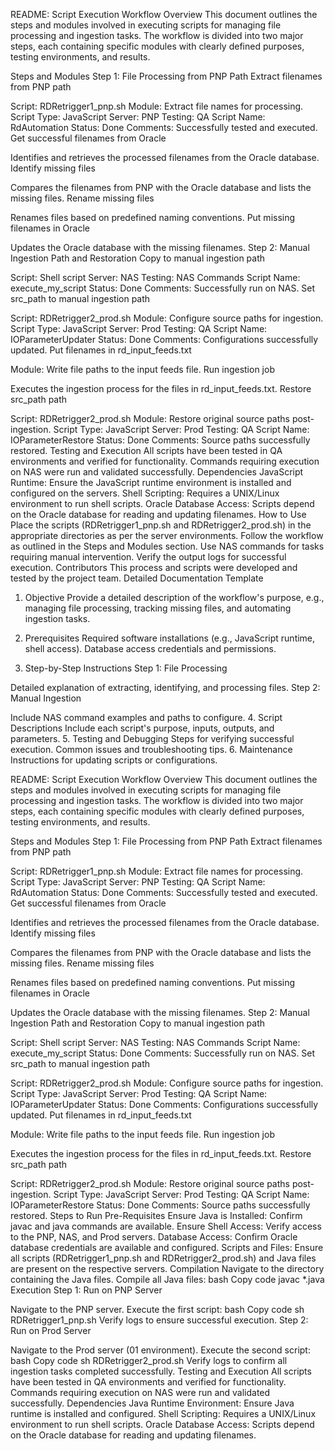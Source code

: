 README: Script Execution Workflow
Overview
This document outlines the steps and modules involved in executing scripts for managing file processing and ingestion tasks. The workflow is divided into two major steps, each containing specific modules with clearly defined purposes, testing environments, and results.

Steps and Modules
Step 1: File Processing from PNP Path
Extract filenames from PNP path

Script: RDRetrigger1_pnp.sh
Module: Extract file names for processing.
Script Type: JavaScript
Server: PNP
Testing: QA
Script Name: RdAutomation
Status: Done
Comments: Successfully tested and executed.
Get successful filenames from Oracle

Identifies and retrieves the processed filenames from the Oracle database.
Identify missing files

Compares the filenames from PNP with the Oracle database and lists the missing files.
Rename missing files

Renames files based on predefined naming conventions.
Put missing filenames in Oracle

Updates the Oracle database with the missing filenames.
Step 2: Manual Ingestion Path and Restoration
Copy to manual ingestion path

Script: Shell script
Server: NAS
Testing: NAS Commands
Script Name: execute_my_script
Status: Done
Comments: Successfully run on NAS.
Set src_path to manual ingestion path

Script: RDRetrigger2_prod.sh
Module: Configure source paths for ingestion.
Script Type: JavaScript
Server: Prod
Testing: QA
Script Name: IOParameterUpdater
Status: Done
Comments: Configurations successfully updated.
Put filenames in rd_input_feeds.txt

Module: Write file paths to the input feeds file.
Run ingestion job

Executes the ingestion process for the files in rd_input_feeds.txt.
Restore src_path path

Script: RDRetrigger2_prod.sh
Module: Restore original source paths post-ingestion.
Script Type: JavaScript
Server: Prod
Testing: QA
Script Name: IOParameterRestore
Status: Done
Comments: Source paths successfully restored.
Testing and Execution
All scripts have been tested in QA environments and verified for functionality.
Commands requiring execution on NAS were run and validated successfully.
Dependencies
JavaScript Runtime: Ensure the JavaScript runtime environment is installed and configured on the servers.
Shell Scripting: Requires a UNIX/Linux environment to run shell scripts.
Oracle Database Access: Scripts depend on the Oracle database for reading and updating filenames.
How to Use
Place the scripts (RDRetrigger1_pnp.sh and RDRetrigger2_prod.sh) in the appropriate directories as per the server environments.
Follow the workflow as outlined in the Steps and Modules section.
Use NAS commands for tasks requiring manual intervention.
Verify the output logs for successful execution.
Contributors
This process and scripts were developed and tested by the project team.
Detailed Documentation Template
1. Objective
Provide a detailed description of the workflow's purpose, e.g., managing file processing, tracking missing files, and automating ingestion tasks.

2. Prerequisites
Required software installations (e.g., JavaScript runtime, shell access).
Database access credentials and permissions.
3. Step-by-Step Instructions
Step 1: File Processing

Detailed explanation of extracting, identifying, and processing files.
Step 2: Manual Ingestion

Include NAS command examples and paths to configure.
4. Script Descriptions
Include each script's purpose, inputs, outputs, and parameters.
5. Testing and Debugging
Steps for verifying successful execution.
Common issues and troubleshooting tips.
6. Maintenance
Instructions for updating scripts or configurations.



README: Script Execution Workflow
Overview
This document outlines the steps and modules involved in executing scripts for managing file processing and ingestion tasks. The workflow is divided into two major steps, each containing specific modules with clearly defined purposes, testing environments, and results.

Steps and Modules
Step 1: File Processing from PNP Path
Extract filenames from PNP path

Script: RDRetrigger1_pnp.sh
Module: Extract file names for processing.
Script Type: JavaScript
Server: PNP
Testing: QA
Script Name: RdAutomation
Status: Done
Comments: Successfully tested and executed.
Get successful filenames from Oracle

Identifies and retrieves the processed filenames from the Oracle database.
Identify missing files

Compares the filenames from PNP with the Oracle database and lists the missing files.
Rename missing files

Renames files based on predefined naming conventions.
Put missing filenames in Oracle

Updates the Oracle database with the missing filenames.
Step 2: Manual Ingestion Path and Restoration
Copy to manual ingestion path

Script: Shell script
Server: NAS
Testing: NAS Commands
Script Name: execute_my_script
Status: Done
Comments: Successfully run on NAS.
Set src_path to manual ingestion path

Script: RDRetrigger2_prod.sh
Module: Configure source paths for ingestion.
Script Type: JavaScript
Server: Prod
Testing: QA
Script Name: IOParameterUpdater
Status: Done
Comments: Configurations successfully updated.
Put filenames in rd_input_feeds.txt

Module: Write file paths to the input feeds file.
Run ingestion job

Executes the ingestion process for the files in rd_input_feeds.txt.
Restore src_path path

Script: RDRetrigger2_prod.sh
Module: Restore original source paths post-ingestion.
Script Type: JavaScript
Server: Prod
Testing: QA
Script Name: IOParameterRestore
Status: Done
Comments: Source paths successfully restored.
Steps to Run
Pre-Requisites
Ensure Java is Installed: Confirm javac and java commands are available.
Ensure Shell Access: Verify access to the PNP, NAS, and Prod servers.
Database Access: Confirm Oracle database credentials are available and configured.
Scripts and Files: Ensure all scripts (RDRetrigger1_pnp.sh and RDRetrigger2_prod.sh) and Java files are present on the respective servers.
Compilation
Navigate to the directory containing the Java files.
Compile all Java files:
bash
Copy code
javac *.java
Execution
Step 1: Run on PNP Server

Navigate to the PNP server.
Execute the first script:
bash
Copy code
sh RDRetrigger1_pnp.sh
Verify logs to ensure successful execution.
Step 2: Run on Prod Server

Navigate to the Prod server (01 environment).
Execute the second script:
bash
Copy code
sh RDRetrigger2_prod.sh
Verify logs to confirm all ingestion tasks completed successfully.
Testing and Execution
All scripts have been tested in QA environments and verified for functionality.
Commands requiring execution on NAS were run and validated successfully.
Dependencies
Java Runtime Environment: Ensure Java runtime is installed and configured.
Shell Scripting: Requires a UNIX/Linux environment to run shell scripts.
Oracle Database Access: Scripts depend on the Oracle database for reading and updating filenames.
